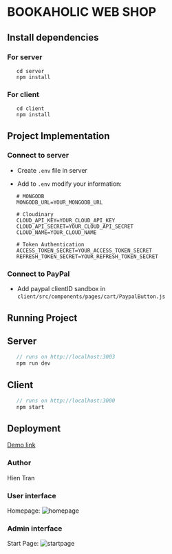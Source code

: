 # BOOKAHOLIC WEB SHOP

## Install dependencies

### For server

```
   cd server
   npm install
```

### For client

```
   cd client
   npm install
```

## Project Implementation

### Connect to server

- Create `.env` file in server

* Add to `.env` modify your information:

```
   # MONGODB
   MONGODB_URL=YOUR_MONGODB_URL

   # Cloudinary
   CLOUD_API_KEY=YOUR_CLOUD_API_KEY
   CLOUD_API_SECRET=YOUR_CLOUD_API_SECRET
   CLOUD_NAME=YOUR_CLOUD_NAME

   # Token Authentication
   ACCESS_TOKEN_SECRET=YOUR_ACCESS_TOKEN_SECRET
   REFRESH_TOKEN_SECRET=YOUR_REFRESH_TOKEN_SECRET

```

### Connect to PayPal

- Add paypal clientID sandbox in `client/src/components/pages/cart/PaypalButton.js`

## Running Project

## Server

```javascript
   // runs on http://localhost:3003
   npm run dev
```

## Client

```javascript
   // runs on http://localhost:3000
   npm start
```

## Deployment

[Demo link](https://bookaholic-shop.herokuapp.com/)

### Author

Hien Tran

### User interface

Homepage:
![homepage](https://res.cloudinary.com/theklatran/image/upload/v1644780916/test/user_page_jmqirl.png)

### Admin interface

Start Page:
![startpage](https://res.cloudinary.com/theklatran/image/upload/v1644780916/test/admin-page_wuqtgn.png)
